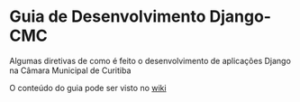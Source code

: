 # Guia de Desenvolvimento Django-CMC

Algumas diretivas de como é feito o desenvolvimento de aplicações Django na Câmara Municipal de Curitiba

O conteúdo do guia pode ser visto no [wiki](wiki/Home)
